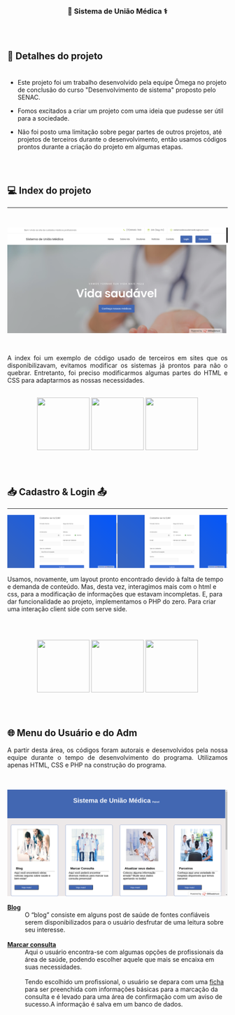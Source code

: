 <h3 align="center"> 🏥 <b>Sistema de União Médica</b> ⚕️</h3>

<br><br>

##  📑 <b>Detalhes do projeto</b>
#

- Este projeto foi um trabalho desenvolvido pela equipe Ômega no projeto de conclusão do curso "Desenvolvimento de sistema" proposto pelo SENAC.

- Fomos excitados a criar um projeto com uma ideia que pudesse ser útil para a sociedade.

- Não foi posto uma limitação sobre pegar partes de outros projetos, até projetos de terceiros durante o desenvolvimento, então usamos códigos prontos durante a criação do projeto em algumas etapas.

<br><br>

## 💻 <b>Index do projeto</b>
<hr>
<br>

<img src="imagensreadme/index.png" alt="index"></td>

<br>

<p align="justify">A index foi um exemplo de código usado de terceiros em sites que os disponibilizavam, evitamos modificar os sistemas já prontos para não o quebrar. Entretanto, foi preciso modificarmos algumas partes do HTML e CSS para adaptarmos as nossas necessidades.</p>

<br>

<div align="center"> <img src="https://cdn.jsdelivr.net/gh/devicons/devicon/icons/html5/html5-original.svg" width="120"
      height="120" />
 <img src="https://cdn.jsdelivr.net/gh/devicons/devicon/icons/css3/css3-original.svg" width="120"
      height="120" />
<img src="https://cdn.jsdelivr.net/gh/devicons/devicon/icons/javascript/javascript-original.svg" width="120"
      height="120" />
</div>

<br><br>

## 📥 <b>Cadastro & Login</b> 📤
<hr>

<td><span><img src="imagensreadme/cadastro.png" width="50%" /></span></td><td><span><img src="imagensreadme/cadastro.png" width="50%" /></span></td>

<br>

<p> Usamos, novamente, um layout pronto encontrado devido à falta de tempo e demanda de conteúdo. Mas, desta vez, interagimos mais com o html e css, para a modificação de informações que estavam incompletas. E, para dar funcionalidade ao projeto, implementamos o PHP do zero. Para criar uma interação client side com serve side.</p>

<br><br>

<div align="center"> <img src="https://cdn.jsdelivr.net/gh/devicons/devicon/icons/html5/html5-original.svg" width="120"
      height="120" />
 <img src="https://cdn.jsdelivr.net/gh/devicons/devicon/icons/css3/css3-original.svg" width="120"
      height="120" />
<img src="https://cdn.jsdelivr.net/gh/devicons/devicon/icons/php/php-original.svg" width="120"
      height="120" />
</div>

<br><br>

##  🌐 <b>Menu do Usuário e do Adm</b>

<p align="justify">A partir desta área, os códigos foram autorais e desenvolvidos pela nossa equipe durante o tempo de desenvolvimento do programa. Utilizamos apenas HTML, CSS e PHP na construção do programa.</p> 

<br><br>
<img src="imagensreadme/menu/menu.png" />
<br>

<dl>
  <dt><b><a href="imagensreadme/menu/blog.png">Blog</a></b></dt>
  <dd> O “blog” consiste em alguns post de saúde de fontes confiáveis serem disponibilizados para o usuário desfrutar de uma leitura sobre seu interesse.</dd>

  <br>

  <dt><a href="imagensreadme/menu/doutores.png"><b>Marcar consulta</b></a></dt>
  <dd>Aqui o usuário encontra-se com algumas opções de profissionais da área de saúde, podendo escolher aquele que mais se encaixa em suas necessidades. </dd>
  <br>
  <dd>Tendo escolhido um profissional, o usuário se depara com uma <a href="imagensreadme/menu/marcarconsulta.png">ficha</a> para ser preenchida com informações básicas para a marcação da consulta e é levado para uma área de confirmação com um aviso de sucesso.A informação é salva em um banco de dados.</dd>
</dl>